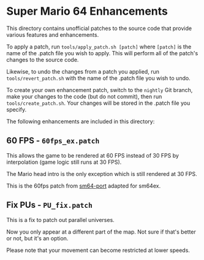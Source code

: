 # Super Mario 64 Enhancements

This directory contains unofficial patches to the source code that provide various features
and enhancements.

To apply a patch, run `tools/apply_patch.sh [patch]` where `[patch]` is the name of the
.patch file you wish to apply. This will perform all of the patch's changes
to the source code.

Likewise, to undo the changes from a patch you applied, run
`tools/revert_patch.sh` with the name of the .patch file you wish to undo. 

To create your own enhancement patch, switch to the `nightly` Git
branch, make your changes to the code (but do not commit), then run `tools/create_patch.sh`.
Your changes will be stored in the .patch file you specify.

The following enhancements are included in this directory:

## 60 FPS - `60fps_ex.patch`

This allows the game to be rendered at 60 FPS instead of 30 FPS by interpolation (game logic still runs at 30 FPS).

The Mario head intro is the only exception which is still rendered at 30 FPS.

This is the 60fps patch from [sm64-port](https://github.com/sm64-port/sm64-port/tree/master/enhancements) adapted for sm64ex.

## Fix PUs - `PU_fix.patch`

This is a fix to patch out parallel universes.

Now you only appear at a different part of the map. Not sure if that's better or not, but it's an option.

Please note that your movement can become restricted at lower speeds.
